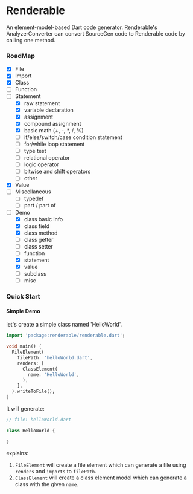 # Renderable
An element-model-based Dart code generator. 
Renderable's AnalyzerConverter can convert SourceGen code to Renderable code by calling one method.

### RoadMap
- [x] File
- [x] Import
- [x] Class
- [ ] Function
- [ ] Statement
    - [x] raw statement
    - [x] variable declaration
    - [x] assignment
    - [x] compound assignment
    - [x] basic math (+, -, *, /, %)
    - [ ] if/else/switch/case condition statement
    - [ ] for/while loop statement
    - [ ] type test
    - [ ] relational operator
    - [ ] logic operator
    - [ ] bitwise and shift operators
    - [ ] other
- [x] Value
- [ ] Miscellaneous
    - [ ] typedef
    - [ ] part / part of
- [ ] Demo
    - [x] class basic info
    - [x] class field
    - [x] class method
    - [ ] class getter
    - [ ] class setter
    - [ ] function
    - [x] statement
    - [x] value
    - [ ] subclass
    - [ ] misc

### Quick Start

#### Simple Demo
let's create a simple class named 'HelloWorld'.

```dart
import 'package:renderable/renderable.dart';

void main() {
  FileElement(
    filePath: 'helloWorld.dart',
    renders: [
      ClassElement(
        name: 'HelloWorld',
      ),
    ],
  ).writeToFile();
}
```

It will generate:
```dart
// file: helloWorld.dart

class HelloWorld {
  
}
```

explains:
1. `FileElement` will create a file element which can generate a file using `renders` and `imports` to `filePath`.
1. `ClassElement` will create a class element model which can generate a class with the given `name`.

